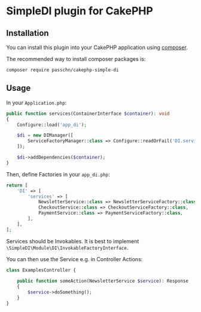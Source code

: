# SimpleDI plugin for CakePHP

## Installation

You can install this plugin into your CakePHP application using [composer](https://getcomposer.org).

The recommended way to install composer packages is:

```
composer require passchn/cakephp-simple-di
```

## Usage

In your `Application.php`: 

```php
public function services(ContainerInterface $container): void
{
    Configure::load('app_di');

    $di = new DIManager([
        ServiceFactoryManager::class => Configure::readOrFail('DI.services'),
    ]);

    $di->addDependencies($container);
}
```

Then, define Factories in your `app_di.php`: 

```php
return [
    'DI' => [
        'services' => [
            NewsletterService::class => NewsletterServiceFactory::class,
            CheckoutService::class => CheckoutServiceFactory::class,
            PaymentService::class => PaymentServiceFactory::class,
        ],
    ],
];
```

Services should be Invokables. It is best to implement `\SimpleDI\Module\DI\InvokableFactoryInterface`.

You can then use the Service e.g. in Controller Actions: 

```php
class ExamplesController {
    
    public function someAction(NewsletterService $service): Response 
    {
        $service->doSomething();
    }
}
```